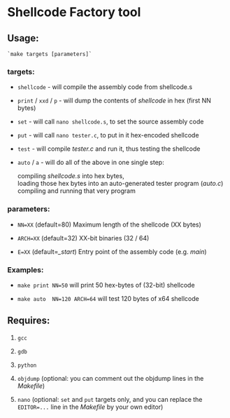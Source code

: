 # Shellcode Factory tool

## Usage:

	`make targets [parameters]`
 
### targets:

+ `shellcode`			- will compile the assembly code from shellcode.s

+ `print` / `xxd` / `p`		- will dump the contents of _shellcode_ in hex (first NN bytes)

+ `set`				- will call `nano shellcode.s`, to set the source assembly code

+ `put`				- will call `nano tester.c`, to put in it hex-encoded shellcode

+ `test`			- will compile _tester.c_ and run it, thus testing the shellcode

+ `auto` / `a`			- will do all of the above in one single step:

   compiling _shellcode.s_ into hex bytes,  
   loading those hex bytes into an auto-generated tester program (_auto.c_)  
   compiling and running that very program
 
### parameters:

+ `NN=XX`    (default=80)		Maximum length of the shellcode (XX bytes)

+ `ARCH=XX`  (default=32)		XX-bit binaries (32 / 64)

+ `E=XX`     (default=_\_start_)	Entry point of the assembly code (e.g. _main_)

### Examples:
+ `make print NN=50` will print 50 hex-bytes of (32-bit) shellcode

+ `make auto  NN=120 ARCH=64` will test 120 bytes of x64 shellcode

## Requires: 
1. `gcc` 

2. `gdb`

3. `python`

4. `objdump` (optional: you can comment out the objdump lines in the _Makefile_)

5. `nano` (optional: `set` and `put` targets only, and you can replace the `EDITOR=...` line in the _Makefile_ by your own editor)
